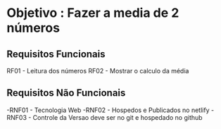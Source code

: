 # Objetivo : Fazer a media de 2 números 

## Requisitos Funcionais

RF01 - Leitura dos números 
RF02 - Mostrar o calculo da média

## Requisitos Não Funcionais

-RNF01 - Tecnologia Web
-RNF02 - Hospedos e Publicados no netlify
-RNF03 - Controle da Versao deve ser no git e hospedado no github